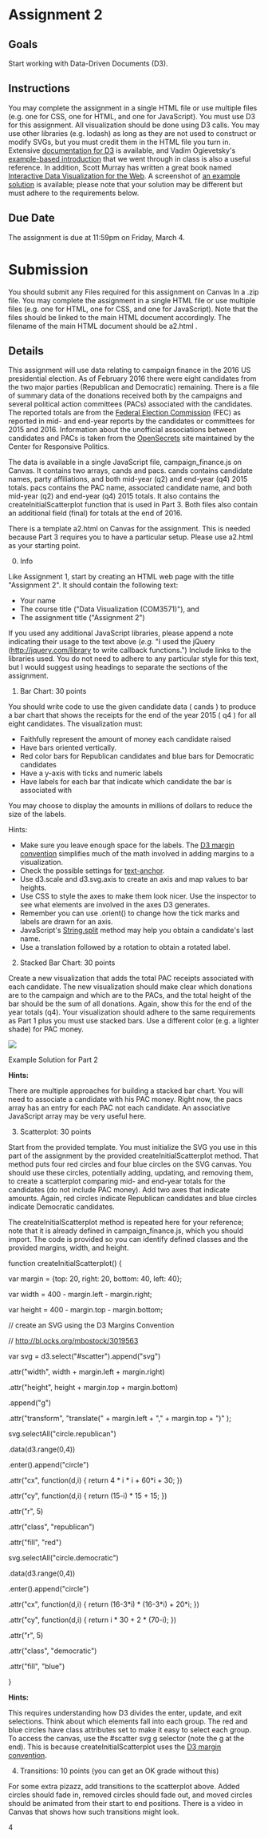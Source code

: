 # Assignment 2

## Goals

Start working with Data-Driven Documents (D3).

## Instructions

You may complete the assignment in a single HTML file or use multiple files (e.g. one for CSS, one for HTML, and one for JavaScript). You must use D3 for this assignment. All visualization should be done using D3 calls. You may use other libraries (e.g. lodash) as long as they are not used to construct or modify SVGs, but you must credit them in the HTML file you turn in. Extensive [documentation for D3](https://github.com/mbostock/d3/wiki) is available, and Vadim Ogievetsky&#39;s [example-based introduction](http://vadim.ogievetsky.com/IntroD3) that we went through in class is also a useful reference. In addition, Scott Murray has written a great book named [Interactive Data Visualization for the Web](http://chimera.labs.oreilly.com/books/1230000000345). A screenshot of [an example solution](http://www.cis.umassd.edu/%7Edkoop/dsc530-2016sp/a2/solution.png) is available; please note that your solution may be different but must adhere to the requirements below.

## Due Date

The assignment is due at 11:59pm on Friday, March 4.

# Submission

You should submit any Files required for this assignment on Canvas In a .zip file. You may complete the assignment in a single HTML file or use multiple files (e.g. one for HTML, one for CSS, and one for JavaScript). Note that the files should be linked to the main HTML document accordingly. The filename of the main HTML document should be a2.html .

## Details

This assignment will use data relating to campaign finance in the 2016 US presidential election. As of February 2016 there were eight candidates from the two major parties (Republican and Democratic) remaining. There is a file of summary data of the donations received both by the campaigns and several political action committees (PACs) associated with the candidates. The reported totals are from the [Federal Election Commission](http://www.fec.gov/) (FEC) as reported in mid- and end-year reports by the candidates or committees for 2015 and 2016. Information about the unofficial associations between candidates and PACs is taken from the [OpenSecrets](https://www.opensecrets.org/pres16/) site maintained by the Center for Responsive Politics.

The data is available in a single JavaScript file, campaign\_finance.js on Canvas. It contains two arrays, cands and pacs. cands contains candidate names, party affiliations, and both mid-year (q2) and end-year (q4) 2015 totals. pacs contains the PAC name, associated candidate name, and both mid-year (q2) and end-year (q4) 2015 totals. It also contains the createInitialScatterplot function that is used in Part 3. Both files also contain an additional field (final) for totals at the end of 2016.

There is a template a2.html on Canvas for the assignment. This is needed because Part 3 requires you to have a particular setup. Please use a2.html as your starting point.

0. Info

Like Assignment 1, start by creating an HTML web page with the title &quot;Assignment 2&quot;. It should contain the following text:

- Your name
- The course title (&quot;Data Visualization (COM3571)&quot;), and
- The assignment title (&quot;Assignment 2&quot;)

If you used any additional JavaScript libraries, please append a note indicating their usage to the text above (_e.g._ &quot;I used the jQuery (http://jquery.com/library to write callback functions.&quot;) Include links to the libraries used. You do not need to adhere to any particular style for this text, but I would suggest using headings to separate the sections of the assignment.

1. Bar Chart: 30 points

You should write code to use the given candidate data ( cands ) to produce a bar chart that shows the receipts for the end of the year 2015 ( q4 ) for all eight candidates. The visualization must:

- Faithfully represent the amount of money each candidate raised
- Have bars oriented vertically.
- Red color bars for Republican candidates and blue bars for Democratic candidates
- Have a y-axis with ticks and numeric labels
- Have labels for each bar that indicate which candidate the bar is associated with

You may choose to display the amounts in millions of dollars to reduce the size of the labels.

Hints:

- Make sure you leave enough space for the labels. The [D3 margin convention](http://bl.ocks.org/mbostock/3019563) simplifies much of the math involved in adding margins to a visualization.
- Check the possible settings for [text-anchor](https://developer.mozilla.org/en-US/docs/Web/SVG/Attribute%20/text-anchor).
- Use d3.scale and d3.svg.axis to create an axis and map values to bar heights.
- Use CSS to style the axes to make them look nicer. Use the inspector to see what elements are involved in the axes D3 generates.
- Remember you can use .orient() to change how the tick marks and labels are drawn for an axis.
- JavaScript&#39;s [String.split](https://developer.mozilla.org/en-US/docs/Web/JavaScript/Reference/Global_Objects/String/split) method may help you obtain a candidate&#39;s last name.
- Use a translation followed by a rotation to obtain a rotated label.

2. Stacked Bar Chart: 30 points

Create a new visualization that adds the total PAC receipts associated with each candidate. The new visualization should make clear which donations are to the campaign and which are to the PACs, and the total height of the bar should be the sum of all donations. Again, show this for the end of the year totals (q4). Your visualization should adhere to the same requirements as Part 1 plus you must use stacked bars. Use a different color (e.g. a lighter shade) for PAC money.

![](RackMultipart20201021-4-h6wmns_html_9aa2a650155b6a5a.png)

Example Solution for Part 2

**Hints:**

There are multiple approaches for building a stacked bar chart. You will need to associate a candidate with his PAC money. Right now, the pacs array has an entry for each PAC not each candidate. An associative JavaScript array may be very useful here.

3. Scatterplot: 30 points

Start from the provided template. You must initialize the SVG you use in this part of the assignment by the provided createInitialScatterplot method. That method puts four red circles and four blue circles on the SVG canvas. You should use these circles, potentially adding, updating, and removing them, to create a scatterplot comparing mid- and end-year totals for the candidates (do not include PAC money). Add two axes that indicate amounts. Again, red circles indicate Republican candidates and blue circles indicate Democratic candidates.

The createInitialScatterplot method is repeated here for your reference; note that it is already defined in campaign\_finance.js, which you should import. The code is provided so you can identify defined classes and the provided margins, width, and height.

function createInitialScatterplot() {

var margin = {top: 20, right: 20, bottom: 40, left: 40};

var width = 400 - margin.left - margin.right;

var height = 400 - margin.top - margin.bottom;

// create an SVG using the D3 Margins Convention

// http://bl.ocks.org/mbostock/3019563

var svg = d3.select(&quot;#scatter&quot;).append(&quot;svg&quot;)

.attr(&quot;width&quot;, width + margin.left + margin.right)

.attr(&quot;height&quot;, height + margin.top + margin.bottom)

.append(&quot;g&quot;)

.attr(&quot;transform&quot;, &quot;translate(&quot; + margin.left + &quot;,&quot; + margin.top + &quot;)&quot; );

svg.selectAll(&quot;circle.republican&quot;)

.data(d3.range(0,4))

.enter().append(&quot;circle&quot;)

.attr(&quot;cx&quot;, function(d,i) { return 4 \* i \* i + 60\*i + 30; })

.attr(&quot;cy&quot;, function(d,i) { return (15-i) \* 15 + 15; })

.attr(&quot;r&quot;, 5)

.attr(&quot;class&quot;, &quot;republican&quot;)

.attr(&quot;fill&quot;, &quot;red&quot;)

svg.selectAll(&quot;circle.democratic&quot;)

.data(d3.range(0,4))

.enter().append(&quot;circle&quot;)

.attr(&quot;cx&quot;, function(d,i) { return (16-3\*i) \* (16-3\*i) + 20\*i; })

.attr(&quot;cy&quot;, function(d,i) { return i \* 30 + 2 \* (70-i); })

.attr(&quot;r&quot;, 5)

.attr(&quot;class&quot;, &quot;democratic&quot;)

.attr(&quot;fill&quot;, &quot;blue&quot;)

}

**Hints:**

This requires understanding how D3 divides the enter, update, and exit selections. Think about which elements fall into each group. The red and blue circles have class attributes set to make it easy to select each group. To access the canvas, use the #scatter svg g selector (note the g at the end). This is because createInitialScatterplot uses the [D3 margin convention](http://bl.ocks.org/mbostock/3019563).

4. Transitions: 10 points (you can get an OK grade without this)

For some extra pizazz, add transitions to the scatterplot above. Added circles should fade in, removed circles should fade out, and moved circles should be animated from their start to end positions. There is a video in Canvas that shows how such transitions might look.

4
